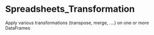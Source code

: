 # Spreadsheets_Transformation
Apply various transformations (transpose, merge, ....) on one or more DataFrames
